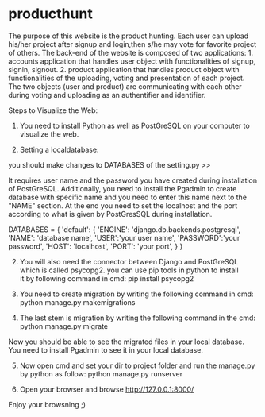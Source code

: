 # producthunt
The purpose of this website is the product hunting. Each user can upload his/her project after signup and login,then s/he may vote for favorite project of others. The back-end of the website is composed of two applications: 1. accounts application that handles user object with functionalities of signup, signin, signout. 2. product application that handles product object with functionalities of the uploading, voting and presentation of each project. The two objects (user and product) are communicating with each other during voting and uploading as an authentifier and identifier.




Steps to Visualize the Web:



1. You need to install Python as well as PostGreSQL on your computer to visualize the web. 

2. Setting a localdatabase: 

you should make changes to DATABASES of the setting.py >>

It requires user name and the password you have created during installation of PostGreSQL. Additionally, you need to install the Pgadmin
to create database with specific name and you need to enter this name next to the "NAME" section. At the end you need to set 
the localhost and the port according to what is given by PostGresSQL during installation.





DATABASES = {
    'default': {
        'ENGINE': 'django.db.backends.postgresql',
        'NAME': 'database name',
        'USER':'your user name',
        'PASSWORD':'your password',
        'HOST': 'localhost',
        'PORT': 'your port',
      }
    }
    
    
    
    
    

2. You will also need the connector between Django and PostGreSQL which is called psycopg2. you can use pip tools in python to install  
   it by following command in cmd: 
   pip install psycopg2


3. You need to create migration by writing the following command in cmd:
   python manage.py makemigrations
   

4. The last stem is migration by writing the following command in the cmd:
   python manage.py migrate
  
  Now you should be able to see the migrated files in your local database. You need to install Pgadmin to see it in your local 
   database.

5. Now open cmd and set your dir to project folder and run the manage.py by python as follow:
   python manage.py runserver

6. Open your browser and browse http://127.0.0.1:8000/
  
Enjoy your browsning ;)  
 


